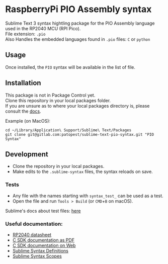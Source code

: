 # RaspberryPi PIO Assembly syntax

Sublime Text 3 syntax hightling package for the PIO Assembly language used in the RP2040 MCU (RPI Pico).  
File extension: `.pio`  
Also Handles the embedded languages found in `.pio` files: `C` or `python`

## Usage

Once installed, the `PIO` syntax will be available in the list of file.


## Installation

This package is not in Package Control yet.  
Clone this repository in your local packages folder.  
If you are unsure as to where your local packages directory is, please consult the [docs](https://docs.sublimetext.io/guide/getting-started/basic-concepts.html#the-data-directory).  

Example (on MacOS):

```shell
cd ~/Library/Application\ Support/Sublime\ Text/Packages
git clone git@gitlab.com:patopest/sublime-text-pio-syntax.git "PIO Syntax"
``` 


## Development

- Clone the repository in your local packages.
- Make edits to the `.sublime-syntax` files, the syntax reloads on save.

### Tests

- Any file with the names starting with `syntax_test_` can be used as a test.
- Open the file and run `Tools > Build` (or `CMD`+`B` on macOS).

Sublime's docs about test files: [here](https://www.sublimetext.com/docs/syntax.html#testing)


### Useful documentation:
- [RP2040 datasheet](https://datasheets.raspberrypi.com/rp2040/rp2040-datasheet.pdf)
- [C SDK documentation as PDF](https://datasheets.raspberrypi.com/pico/raspberry-pi-pico-c-sdk.pdf)
- [C SDK documentation on Web](https://www.raspberrypi.com/documentation/pico-sdk/)
- [Sublime Syntax Definitions](https://www.sublimetext.com/docs/syntax.html#testing)
- [Sublime Syntax Scopes](https://www.sublimetext.com/docs/scope_naming.html#)